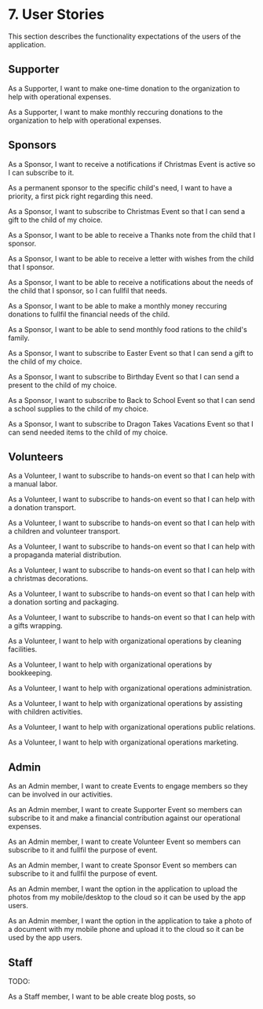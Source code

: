 # 7. User Stories

This section describes the functionality expectations of the users of the application.

## Supporter

As a Supporter, I want to make one-time donation to the organization to help with operational expenses.

As a Supporter, I want to make monthly reccuring donations to the organization to help with operational expenses.

## Sponsors

As a Sponsor, I want to receive a notifications if Christmas Event is active so I can subscribe to it.

As a permanent sponsor to the specific child's need, I want to have a priority, a first pick right regarding this need.

As a Sponsor, I want to subscribe to Christmas Event so that I can send a gift to the child of my choice.

As a Sponsor, I want to be able to receive a Thanks note from the child that I sponsor.

As a Sponsor, I want to be able to receive a letter with wishes from the child that I sponsor.

As a Sponsor, I want to be able to receive a notifications about the needs of the child that I sponsor, so I can fullfil that needs.

As a Sponsor, I want to be able to make a monthly money reccuring donations to fullfil the financial needs of the child.

As a Sponsor, I want to be able to send monthly food rations to the child's family.

As a Sponsor, I want to subscribe to Easter Event so that I can send a gift to the child of my choice.

As a Sponsor, I want to subscribe to Birthday Event so that I can send a present to the child of my choice.

As a Sponsor, I want to subscribe to Back to School Event so that I can send a school supplies to the child of my choice.

As a Sponsor, I want to subscribe to Dragon Takes Vacations Event so that I can send needed items to the child of my choice.

## Volunteers

As a Volunteer, I want to subscribe to hands-on event so that I can help with a manual labor.

As a Volunteer, I want to subscribe to hands-on event so that I can help with a donation transport.

As a Volunteer, I want to subscribe to hands-on event so that I can help with a children and volunteer transport.

As a Volunteer, I want to subscribe to hands-on event so that I can help with a propaganda material distribution.

As a Volunteer, I want to subscribe to hands-on event so that I can help with a christmas decorations.

As a Volunteer, I want to subscribe to hands-on event so that I can help with a donation sorting and packaging.

As a Volunteer, I want to subscribe to hands-on event so that I can help with a gifts wrapping.

As a Volunteer, I want to help with organizational operations by cleaning facilities.

As a Volunteer, I want to help with organizational operations by bookkeeping.

As a Volunteer, I want to help with organizational operations administration.

As a Volunteer, I want to help with organizational operations by assisting with children activities.

As a Volunteer, I want to help with organizational operations public relations.

As a Volunteer, I want to help with organizational operations marketing.

## Admin

As an Admin member, I want to create Events to engage members so they can be involved in our activities.

As an Admin member, I want to create Supporter Event so members can subscribe to it and make a financial contribution against our operational expenses.

As an Admin member, I want to create Volunteer Event so members can subscribe to it and fullfil the purpose of event.

As an Admin member, I want to create Sponsor Event so members can subscribe to it and fullfil the purpose of event.

As an Admin member, I want the option in the application to upload the photos from my mobile/desktop to the cloud so it can be used by the app users.

As an Admin member, I want the option in the application to take a photo of a document with my mobile phone and upload it to the cloud so it can be used by the app users.

## Staff

TODO:

As a Staff member, I want to be able create blog posts, so

